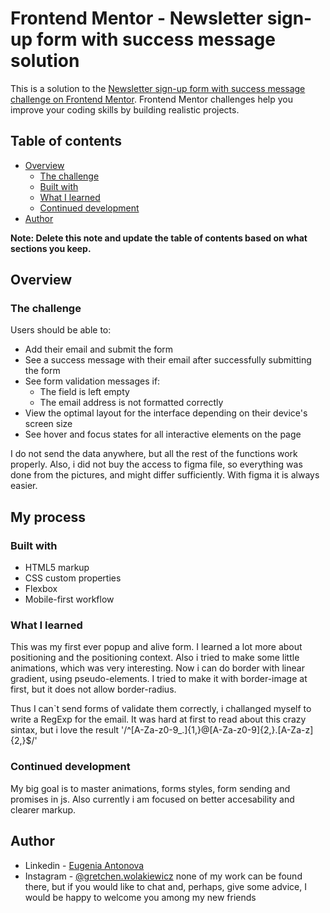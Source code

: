 # Frontend Mentor - Newsletter sign-up form with success message solution

This is a solution to the [Newsletter sign-up form with success message challenge on Frontend Mentor](https://www.frontendmentor.io/challenges/newsletter-signup-form-with-success-message-3FC1AZbNrv). Frontend Mentor challenges help you improve your coding skills by building realistic projects. 

## Table of contents

- [Overview](#overview)
  - [The challenge](#the-challenge)
  - [Built with](#built-with)
  - [What I learned](#what-i-learned)
  - [Continued development](#continued-development)
- [Author](#author)

**Note: Delete this note and update the table of contents based on what sections you keep.**

## Overview

### The challenge

Users should be able to:

- Add their email and submit the form
- See a success message with their email after successfully submitting the form
- See form validation messages if:
  - The field is left empty
  - The email address is not formatted correctly
- View the optimal layout for the interface depending on their device's screen size
- See hover and focus states for all interactive elements on the page


I do not send the data anywhere, but all the rest of the functions work properly.
Also, i did not buy the access to figma file, so everything was done from the pictures, and might differ sufficiently. With figma it is always easier.
## My process

### Built with

- HTML5 markup
- CSS custom properties
- Flexbox
- Mobile-first workflow

### What I learned

This was my first ever popup and alive form. I learned a lot more about positioning and the positioning context.
Also i tried to make some little animations, which was very interesting. Now i can do border with linear gradient, using pseudo-elements. I tried to make it with border-image at first, but it does not allow border-radius.

Thus I can`t send forms of validate them correctly, i challanged myself to write a RegExp for the email. It was hard at first to read about this crazy sintax, but i love the result '/^[A-Za-z0-9\_\.]{1,}\@[A-Za-z0-9]{2,}\.[A-Za-z]{2,}$/'


### Continued development

My big goal is to master animations, forms styles, form sending and promises in js. Also currently i am focused on better accesability and clearer markup.

## Author

- Linkedin - [Eugenia Antonova](https://www.linkedin.com/in/eugenia-antonova-7b4511276/)
- Instagram - [@gretchen.wolakiewicz](https://instagram.com/gretchen.wolakiewicz)
none of my work can be found there, but if you would like to chat and, perhaps, give some advice, I would be happy to welcome you among my new friends
